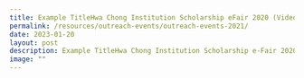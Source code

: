 ```yaml
---
title: Example TitleHwa Chong Institution Scholarship eFair 2020 (Video Conference)
permalink: /resources/outreach-events/outreach-events-2021/
date: 2023-01-20
layout: post
description: Example TitleHwa Chong Institution Scholarship e-Fair 2020 (Video Conference)
image: ""
---
```

